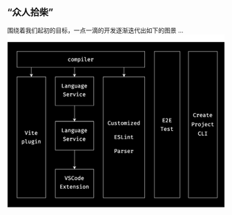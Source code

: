 <h2 class="font-bold text-coolGray">
  “众人拾柴”
</h2>

<p v-click="[0,1]" class="flex flex-col w-auto lh-2 text-coolgray-300 text-4">
  <div class="flex items-center my1 transition-800">
    围绕着我们起初的目标，一点一滴的开发逐渐迭代出如下的图景 ...
  </div>

  <img src="/assets/vue-vine-arch.svg" class="w-full h-auto" />
</p>